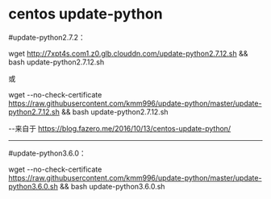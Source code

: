 # centos update-python




#update-python2.7.2：


wget http://7xpt4s.com1.z0.glb.clouddn.com/update-python2.7.12.sh && bash update-python2.7.12.sh


或


wget --no-check-certificate https://raw.githubusercontent.com/kmm996/update-python/master/update-python2.7.12.sh && bash update-python2.7.12.sh



--来自于 https://blog.fazero.me/2016/10/13/centos-update-python/


--------------------------------------------------------------------------------------------------
#update-python3.6.0：


wget --no-check-certificate https://raw.githubusercontent.com/kmm996/update-python/master/update-python3.6.0.sh && bash update-python3.6.0.sh
